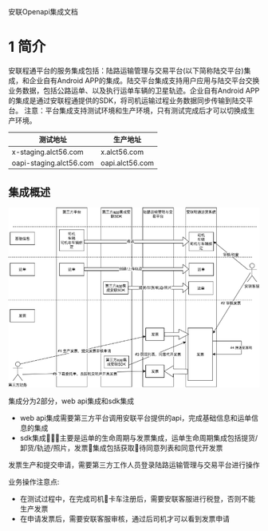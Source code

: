 安联Openapi集成文档
# 1 简介

安联程通平台的服务集成包括：陆路运输管理与交易平台(以下简称陆交平台)集成，和企业自有Android APP的集成。陆交平台集成支持用户应用与陆交平台交换业务数据，包括公路运单、以及执行运单车辆的卫星轨迹。企业自有Android APP的集成是通过安联程通提供的SDK，将司机运输过程业务数据同步传输到陆交平台。
注意：平台集成支持测试环境和生产环境，只有测试完成后才可以切换成生产环境。


| 测试地址 | 生产地址 |
| ------------- |-------------| 
| x-staging.alct56.com | x.alct56.com |
| oapi-staging.alct56.com | oapi.alct56.com |


## 集成概述

![集成](integration_overview.png)

集成分为2部分，web api集成和sdk集成
* web api集成需要第三方平台调用安联平台提供的api，完成基础信息和运单信息的集成
* sdk集成主要是运单的生命周期与发票集成，运单生命周期集成包括提货/卸货/轨迹/照片，发票集成包括获取待同意列表和同意代开发票

发票生产和提交申请，需要第三方工作人员登录陆路运输管理与交易平台进行操作

业务操作注意点:
* 在测试过程中，在完成司机卡车注册后，需要安联客服进行税登，否则不能生产发票
* 在申请发票后，需要安联客服审核，通过后司机才可以看到发票申请

